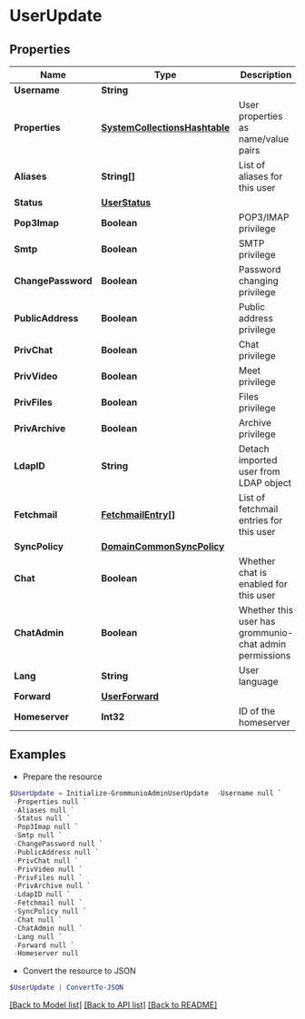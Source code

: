 # UserUpdate
## Properties

Name | Type | Description | Notes
------------ | ------------- | ------------- | -------------
**Username** | **String** |  | [optional] 
**Properties** | [**SystemCollectionsHashtable**](.md) | User properties as name/value pairs | [optional] 
**Aliases** | **String[]** | List of aliases for this user | [optional] 
**Status** | [**UserStatus**](UserStatus.md) |  | [optional] 
**Pop3Imap** | **Boolean** | POP3/IMAP privilege | [optional] 
**Smtp** | **Boolean** | SMTP privilege | [optional] 
**ChangePassword** | **Boolean** | Password changing privilege | [optional] 
**PublicAddress** | **Boolean** | Public address privilege | [optional] 
**PrivChat** | **Boolean** | Chat privilege | [optional] 
**PrivVideo** | **Boolean** | Meet privilege | [optional] 
**PrivFiles** | **Boolean** | Files privilege | [optional] 
**PrivArchive** | **Boolean** | Archive privilege | [optional] 
**LdapID** | **String** | Detach imported user from LDAP object | [optional] 
**Fetchmail** | [**FetchmailEntry[]**](FetchmailEntry.md) | List of fetchmail entries for this user | [optional] 
**SyncPolicy** | [**DomainCommonSyncPolicy**](DomainCommonSyncPolicy.md) |  | [optional] 
**Chat** | **Boolean** | Whether chat is enabled for this user | [optional] 
**ChatAdmin** | **Boolean** | Whether this user has grommunio-chat admin permissions | [optional] 
**Lang** | **String** | User language | [optional] 
**Forward** | [**UserForward**](UserForward.md) |  | [optional] 
**Homeserver** | **Int32** | ID of the homeserver | [optional] 

## Examples

- Prepare the resource
```powershell
$UserUpdate = Initialize-GrommunioAdminUserUpdate  -Username null `
 -Properties null `
 -Aliases null `
 -Status null `
 -Pop3Imap null `
 -Smtp null `
 -ChangePassword null `
 -PublicAddress null `
 -PrivChat null `
 -PrivVideo null `
 -PrivFiles null `
 -PrivArchive null `
 -LdapID null `
 -Fetchmail null `
 -SyncPolicy null `
 -Chat null `
 -ChatAdmin null `
 -Lang null `
 -Forward null `
 -Homeserver null
```

- Convert the resource to JSON
```powershell
$UserUpdate | ConvertTo-JSON
```

[[Back to Model list]](../README.md#documentation-for-models) [[Back to API list]](../README.md#documentation-for-api-endpoints) [[Back to README]](../README.md)

